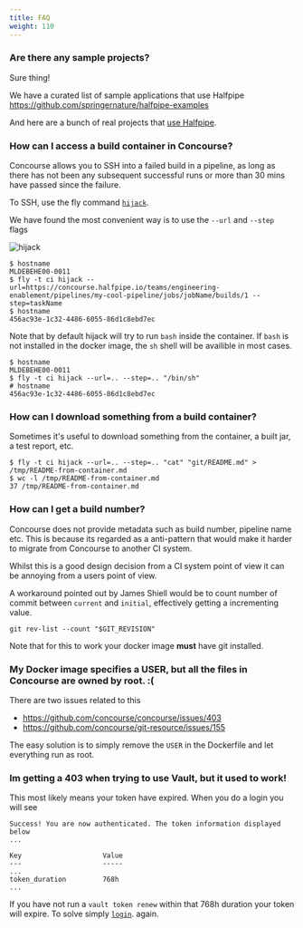 ```yaml
---
title: FAQ
weight: 110
---
```


### Are there any sample projects?

Sure thing!

We have a curated list of sample applications that use Halfpipe <https://github.com/springernature/halfpipe-examples>

And here are a bunch of real projects that [use Halfpipe](https://github.com/search?q=org%3Aspringernature+filename%3A.halfpipe&type=Code).

### How can I access a build container in Concourse?
Concourse allows you to SSH into a failed build in a pipeline, as long as there has not been any subsequent successful runs or more than 30 mins have passed since the failure.

To SSH, use the fly command [`hijack`](https://concourse-ci.org.org/builds.html#fly-intercept).

We have found the most convenient way is to use the `--url` and `--step` flags

![hijack](/images/hijack.png)

```text
$ hostname
MLDEBEHE00-0011
$ fly -t ci hijack --url=https://concourse.halfpipe.io/teams/engineering-enablement/pipelines/my-cool-pipeline/jobs/jobName/builds/1 --step=taskName
$ hostname
456ac93e-1c32-4486-6055-86d1c8ebd7ec
```

Note that by default hijack will try to run `bash` inside the container. If `bash` is not installed in the docker image, the `sh` shell will be availible in most cases.

```text
$ hostname
MLDEBEHE00-0011
$ fly -t ci hijack --url=.. --step=.. "/bin/sh"
# hostname
456ac93e-1c32-4486-6055-86d1c8ebd7ec
```

### How can I download something from a build container?
Sometimes it's useful to download something from the container, a built jar, a test report, etc.

```text
$ fly -t ci hijack --url=.. --step=.. "cat" "git/README.md" > /tmp/README-from-container.md
$ wc -l /tmp/README-from-container.md
37 /tmp/README-from-container.md
```

### How can I get a build number?

Concourse does not provide metadata such as build number, pipeline name etc. This is because its regarded as a anti-pattern that would make it harder to migrate from Concourse to another CI system.

Whilst this is a good design decision from a CI system point of view it can be annoying from a users point of view.

A workaround pointed out by James Shiell would be to count number of commit between `current` and `initial`, effectively getting a incrementing value.

```text
git rev-list --count "$GIT_REVISION"
```

Note that for this to work your docker image __must__ have git installed.

### My Docker image specifies a USER, but all the files in Concourse are owned by root. :(

There are two issues related to this

* https://github.com/concourse/concourse/issues/403
* https://github.com/concourse/git-resource/issues/155

The easy solution is to simply remove the `USER` in the Dockerfile and let everything run as root.

### Im getting a 403 when trying to use Vault, but it used to work!

This most likely means your token have expired. When you do a login you will see

```text
Success! You are now authenticated. The token information displayed below
...

Key                    Value
---                    -----
...
token_duration         768h
...
```

If you have not run a `vault token renew` within that 768h duration your token will expire. To solve simply [`login`](/docs/vault/#Login). again.
